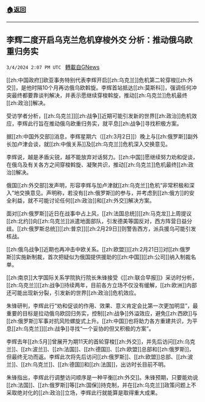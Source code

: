 ###  [:house:返回](README.md)
---


## 李辉二度开启乌克兰危机穿梭外交 分析：推动俄乌欧重归务实
`3/4/2024 2:07 PM UTC ` [轉載自GNews](https://gnews.org/articles/2363989)

[[zh:中国政府]]欧亚事务特别代表李辉开启[[zh:乌克兰]]危机第二轮穿梭[[zh:外交]]，是他时隔10个月再访俄乌欧斡旋。李辉首站抵达[[zh:莫斯科]]，强调任何冲突最终都要靠谈判解决，并表示愿继续穿梭斡旋，推动[[zh:乌克兰]]危机最终[[zh:政治]]解决。

受访学者分析，[[zh:乌克兰]][[zh:战争]]近期可能引发新的世界[[zh:政治]]危机效应，李辉此行旨在推动俄乌欧重归务实，就平息[[zh:战争]]寻找积极方案。

据[[zh:中国外交部]]消息，李辉星期六（[[zh:3月2日]]）晚上与[[zh:俄罗斯]]副外长加卢津会谈，就[[zh:中俄关系]]及[[zh:乌克兰]]危机深入交换意见。

李辉说，越是矛盾尖锐，越不能放弃对话努力。[[zh:中国]]愿继续努力劝和促谈，在俄乌及有关各方之间穿梭斡旋、凝聚共识，推动[[zh:乌克兰]]危机最终[[zh:政治]]解决。

俄国[[zh:外交部]]发声明，形容李辉与加卢津就[[zh:乌克兰]]危机“非常积极和深入”地交换意见。声明称，若没有[[zh:俄罗斯]]的参与，并考虑到[[zh:俄方]]的安全利益，就不可能讨论任何[[zh:政治]]和[[zh:外交]]解决方案。

面对[[zh:俄罗斯]]近日在战事中占上风，[[zh:法国总统]][[zh:马克龙]]上周提议[[zh:北约]]向[[zh:乌克兰]]派遣地面部队，引发德美等国反对，西方阵营日益分歧。[[zh:俄罗斯总统]][[zh:普京]][[zh:2月29日]]则警告西方，派兵援乌可能引发核战。

[[zh:俄乌战争]]近期也再冲击中欧关系。[[zh:欧盟]][[zh:2月21日]]对[[zh:俄罗斯]]实施新制裁，首次把疑似为俄国提供援助的[[zh:中国]][[zh:公司]]纳入制裁名单。

[[zh:南京]]大学国际关系学院执行院长朱锋接受《[[zh:联合早报]]》采访时分析，[[zh:乌克兰]][[zh:战争]]持续两年，目前各方立场不仅没有缓解，[[zh:欧洲]]内部还可能出现新分裂，引发新的世界[[zh:政治]]危机效应。

朱锋研判，李辉此行“劝和促谈的作用、效果、意义肯定会比第一次更加明显”，最重要的目标是拉动俄乌欧回归务实，控制[[zh:战争]]外溢效应，避免[[zh:西欧]]与[[zh:俄罗斯]]军事对抗风险螺旋式上升。[[zh:中国]]也将助力各方重建共识，为平息[[zh:乌克兰]][[zh:战争]]寻找“一个妥协的但又积极的方案”。

李辉去年[[zh:5月]]曾展开为期11天的首轮穿梭[[zh:外交]]，并先后访问[[zh:乌克兰]]、[[zh:波兰]]、[[zh:法国]]、[[zh:德国]]、[[zh:欧盟]]总部和[[zh:俄罗斯]]，但最终无功而返。李辉此次将先后访问[[zh:俄罗斯]]、[[zh:欧盟]]总部、[[zh:波兰]]、[[zh:乌克兰]]、[[zh:德国]]和[[zh:法国]]，出访时长目前不明。

朱锋指出，李辉此行调整访问顺序是一种平衡[[zh:外交]]。朱锋预期，只要能劝说[[zh:法国]]、[[zh:俄罗斯]]等[[zh:国保]]持克制，并在[[zh:乌克兰]]政策问题上不采取绝对化的[[zh:政治]]立场，李辉此行就能算是取得重大成果。
